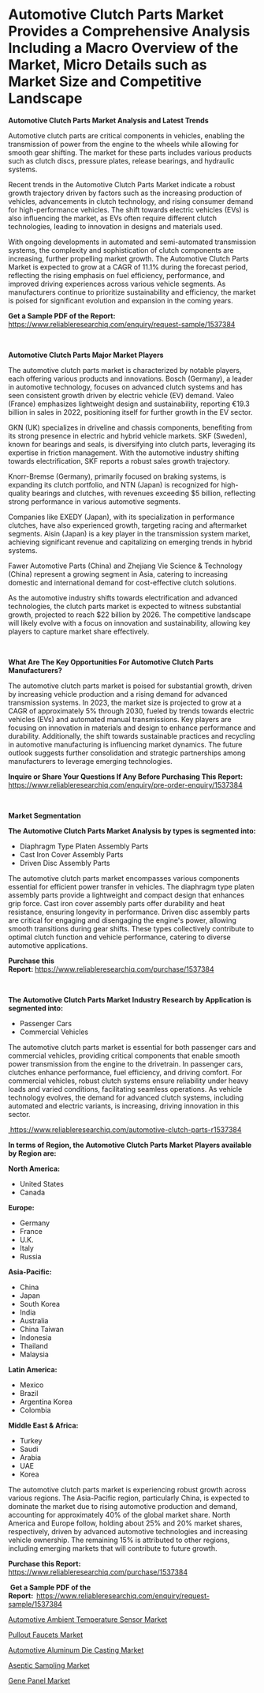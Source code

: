 <p><h1>Automotive Clutch Parts Market Provides a Comprehensive Analysis Including a Macro Overview of the Market, Micro Details such as Market Size and Competitive Landscape</h1></p><p><strong>Automotive Clutch Parts Market Analysis and Latest Trends</strong></p>
<p><p>Automotive clutch parts are critical components in vehicles, enabling the transmission of power from the engine to the wheels while allowing for smooth gear shifting. The market for these parts includes various products such as clutch discs, pressure plates, release bearings, and hydraulic systems. </p><p>Recent trends in the Automotive Clutch Parts Market indicate a robust growth trajectory driven by factors such as the increasing production of vehicles, advancements in clutch technology, and rising consumer demand for high-performance vehicles. The shift towards electric vehicles (EVs) is also influencing the market, as EVs often require different clutch technologies, leading to innovation in designs and materials used. </p><p>With ongoing developments in automated and semi-automated transmission systems, the complexity and sophistication of clutch components are increasing, further propelling market growth. The Automotive Clutch Parts Market is expected to grow at a CAGR of 11.1% during the forecast period, reflecting the rising emphasis on fuel efficiency, performance, and improved driving experiences across various vehicle segments. As manufacturers continue to prioritize sustainability and efficiency, the market is poised for significant evolution and expansion in the coming years.</p></p>
<p><strong>Get a Sample PDF of the Report:&nbsp;</strong> <a href="https://www.reliableresearchiq.com/enquiry/request-sample/1537384?utm_campaign=1144&utm_medium=2&utm_source=Github&utm_content=ia&utm_term=02112024&utm_id=automotive-clutch-parts">https://www.reliableresearchiq.com/enquiry/request-sample/1537384</a></p>
<p>&nbsp;</p>
<p><strong>Automotive Clutch Parts Major Market Players</strong></p>
<p><p>The automotive clutch parts market is characterized by notable players, each offering various products and innovations. Bosch (Germany), a leader in automotive technology, focuses on advanced clutch systems and has seen consistent growth driven by electric vehicle (EV) demand. Valeo (France) emphasizes lightweight design and sustainability, reporting €19.3 billion in sales in 2022, positioning itself for further growth in the EV sector.</p><p>GKN (UK) specializes in driveline and chassis components, benefiting from its strong presence in electric and hybrid vehicle markets. SKF (Sweden), known for bearings and seals, is diversifying into clutch parts, leveraging its expertise in friction management. With the automotive industry shifting towards electrification, SKF reports a robust sales growth trajectory.</p><p>Knorr-Bremse (Germany), primarily focused on braking systems, is expanding its clutch portfolio, and NTN (Japan) is recognized for high-quality bearings and clutches, with revenues exceeding $5 billion, reflecting strong performance in various automotive segments.</p><p>Companies like EXEDY (Japan), with its specialization in performance clutches, have also experienced growth, targeting racing and aftermarket segments. Aisin (Japan) is a key player in the transmission system market, achieving significant revenue and capitalizing on emerging trends in hybrid systems.</p><p>Fawer Automotive Parts (China) and Zhejiang Vie Science & Technology (China) represent a growing segment in Asia, catering to increasing domestic and international demand for cost-effective clutch solutions. </p><p>As the automotive industry shifts towards electrification and advanced technologies, the clutch parts market is expected to witness substantial growth, projected to reach $22 billion by 2026. The competitive landscape will likely evolve with a focus on innovation and sustainability, allowing key players to capture market share effectively.</p></p>
<p>&nbsp;</p>
<p><strong>What Are The Key Opportunities For Automotive Clutch Parts Manufacturers?</strong></p>
<p><p>The automotive clutch parts market is poised for substantial growth, driven by increasing vehicle production and a rising demand for advanced transmission systems. In 2023, the market size is projected to grow at a CAGR of approximately 5% through 2030, fueled by trends towards electric vehicles (EVs) and automated manual transmissions. Key players are focusing on innovation in materials and design to enhance performance and durability. Additionally, the shift towards sustainable practices and recycling in automotive manufacturing is influencing market dynamics. The future outlook suggests further consolidation and strategic partnerships among manufacturers to leverage emerging technologies.</p></p>
<p><strong>Inquire or Share Your Questions If Any Before Purchasing This Report:</strong> <a href="https://www.reliableresearchiq.com/enquiry/pre-order-enquiry/1537384?utm_campaign=1144&utm_medium=2&utm_source=Github&utm_content=ia&utm_term=02112024&utm_id=automotive-clutch-parts">https://www.reliableresearchiq.com/enquiry/pre-order-enquiry/1537384</a></p>
<p>&nbsp;</p>
<p><strong>Market Segmentation</strong></p>
<p><strong>The Automotive Clutch Parts Market Analysis by types is segmented into:</strong></p>
<p><ul><li>Diaphragm Type Platen Assembly Parts</li><li>Cast Iron Cover Assembly Parts</li><li>Driven Disc Assembly Parts</li></ul></p>
<p><p>The automotive clutch parts market encompasses various components essential for efficient power transfer in vehicles. The diaphragm type platen assembly parts provide a lightweight and compact design that enhances grip force. Cast iron cover assembly parts offer durability and heat resistance, ensuring longevity in performance. Driven disc assembly parts are critical for engaging and disengaging the engine's power, allowing smooth transitions during gear shifts. These types collectively contribute to optimal clutch function and vehicle performance, catering to diverse automotive applications.</p></p>
<p><strong>Purchase this Report:&nbsp;</strong><a href="https://www.reliableresearchiq.com/purchase/1537384?utm_campaign=1144&utm_medium=2&utm_source=Github&utm_content=ia&utm_term=02112024&utm_id=automotive-clutch-parts">https://www.reliableresearchiq.com/purchase/1537384</a></p>
<p>&nbsp;</p>
<p><strong>The Automotive Clutch Parts Market Industry Research by Application is segmented into:</strong></p>
<p><ul><li>Passenger Cars</li><li>Commercial Vehicles</li></ul></p>
<p><p>The automotive clutch parts market is essential for both passenger cars and commercial vehicles, providing critical components that enable smooth power transmission from the engine to the drivetrain. In passenger cars, clutches enhance performance, fuel efficiency, and driving comfort. For commercial vehicles, robust clutch systems ensure reliability under heavy loads and varied conditions, facilitating seamless operations. As vehicle technology evolves, the demand for advanced clutch systems, including automated and electric variants, is increasing, driving innovation in this sector.</p></p>
<p><a href="https://www.reliableresearchiq.com/automotive-clutch-parts-r1537384?utm_campaign=1144&utm_medium=2&utm_source=Github&utm_content=ia&utm_term=02112024&utm_id=automotive-clutch-parts">&nbsp;https://www.reliableresearchiq.com/automotive-clutch-parts-r1537384</a></p>
<p><strong>In terms of Region, the Automotive Clutch Parts Market Players available by Region are:</strong></p>
<p>
    <p> <strong> North America: </strong>
        <ul>
            <li>United States</li>
            <li>Canada</li>
        </ul>
        </p> 
    <p> <strong> Europe: </strong>
        <ul>
            <li>Germany</li>
            <li>France</li>
            <li>U.K.</li>
            <li>Italy</li>
            <li>Russia</li>
        </ul>
        </p> 
    <p> <strong> Asia-Pacific: </strong>
        <ul>
            <li>China</li>
            <li>Japan</li>
            <li>South Korea</li>
            <li>India</li>
            <li>Australia</li>
            <li>China Taiwan</li>
            <li>Indonesia</li>
            <li>Thailand</li>
            <li>Malaysia</li>
        </ul>
        </p> 
    <p> <strong> Latin America: </strong>
        <ul>
            <li>Mexico</li>
            <li>Brazil</li>
            <li>Argentina Korea</li>
            <li>Colombia</li>
        </ul>
        </p> 
    <p> <strong> Middle East & Africa: </strong>
        <ul>
            <li>Turkey</li>
            <li>Saudi</li>
            <li>Arabia</li>
            <li>UAE</li>
            <li>Korea</li>
        </ul>
    </p>
    </p>
<p><p>The automotive clutch parts market is experiencing robust growth across various regions. The Asia-Pacific region, particularly China, is expected to dominate the market due to rising automotive production and demand, accounting for approximately 40% of the global market share. North America and Europe follow, holding about 25% and 20% market shares, respectively, driven by advanced automotive technologies and increasing vehicle ownership. The remaining 15% is attributed to other regions, including emerging markets that will contribute to future growth.</p></p>
<p><strong>Purchase this Report: </strong><a href="https://www.reliableresearchiq.com/purchase/1537384?utm_campaign=1144&utm_medium=2&utm_source=Github&utm_content=ia&utm_term=02112024&utm_id=automotive-clutch-parts">https://www.reliableresearchiq.com/purchase/1537384</a></p>
<p>&nbsp;<strong>Get a Sample PDF of the Report:&nbsp;&nbsp;</strong><a href="https://www.reliableresearchiq.com/enquiry/request-sample/1537384?utm_campaign=1144&utm_medium=2&utm_source=Github&utm_content=ia&utm_term=02112024&utm_id=automotive-clutch-parts">https://www.reliableresearchiq.com/enquiry/request-sample/1537384</a></p>
<p><strong></strong></p>
<p><p><a href="https://github.com/wendisyqf/Market-Research-Report-List-1/blob/main/automotive-ambient-temperature-sensor-market.md?utm_campaign=1144&utm_medium=2&utm_source=Github&utm_content=ia&utm_term=02112024&utm_id=automotive-clutch-parts">Automotive Ambient Temperature Sensor Market</a></p><p><a href="https://www.linkedin.com/pulse/pullout-faucets-market-forecasts-trends-impact-analysis-w5qsc?utm_campaign=1144&utm_medium=2&utm_source=Github&utm_content=ia&utm_term=02112024&utm_id=automotive-clutch-parts">Pullout Faucets Market</a></p><p><a href="https://github.com/brindal51/Market-Research-Report-List-1/blob/main/automotive-aluminum-die-casting-market.md?utm_campaign=1144&utm_medium=2&utm_source=Github&utm_content=ia&utm_term=02112024&utm_id=automotive-clutch-parts">Automotive Aluminum Die Casting Market</a></p><p><a href="https://issuu.com/reportprime-2/docs/aseptic-sampling-market-size-2030.p_cac07afeb7d4ec?utm_campaign=1144&utm_medium=2&utm_source=Github&utm_content=ia&utm_term=02112024&utm_id=automotive-clutch-parts">Aseptic Sampling Market</a></p><p><a href="https://issuu.com/reportprime-2/docs/gene-panel-market-size-2030.pptx_f3108431071637?utm_campaign=1144&utm_medium=2&utm_source=Github&utm_content=ia&utm_term=02112024&utm_id=automotive-clutch-parts">Gene Panel Market</a></p></p>